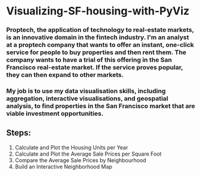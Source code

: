 # Visualizing-SF-housing-with-PyViz


### Proptech, the application of technology to real-estate markets, is an innovative domain in the fintech industry. I'm an analyst at a proptech company that wants to offer an instant, one-click service for people to buy properties and then rent them. The company wants to have a trial of this offering in the San Francisco real-estate market. If the service proves popular, they can then expand to other markets.

### My job is to use my data visualisation skills, including aggregation, interactive visualisations, and geospatial analysis, to find properties in the San Francisco market that are viable investment opportunities.

## Steps:
1. Calculate and Plot the Housing Units per Year
2. Calculate and Plot the Average Sale Prices per Square Foot
3. Compare the Average Sale Prices by Neighbourhood
4. Build an Interactive Neighborhood Map
